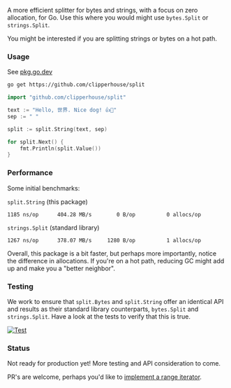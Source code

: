 A more efficient splitter for bytes and strings, with a focus on zero allocation, for Go. Use this where you would might use `bytes.Split` or `strings.Split`.

You might be interested if you are splitting strings or bytes on a hot path.

### Usage

See [pkg.go.dev](https://pkg.go.dev/github.com/clipperhouse/split)

```bash
go get https://github.com/clipperhouse/split
```

```go
import "github.com/clipperhouse/split"

text := "Hello, 世界. Nice dog! 👍🐶"
sep := " "

split := split.String(text, sep)

for split.Next() {
    fmt.Println(split.Value())
}
```

### Performance

Some initial benchmarks:

`split.String` (this package)

```
1185 ns/op	    404.28 MB/s	       0 B/op	       0 allocs/op
```

`strings.Split` (standard library)

```
1267 ns/op	    378.07 MB/s	    1280 B/op	       1 allocs/op
```

Overall, this package is a bit faster, but perhaps more importantly, notice the difference in allocations. If you're on a hot path, reducing GC might add up and make you a "better neighbor".

### Testing

We work to ensure that `split.Bytes` and `split.String` offer an identical API and results as their standard library counterparts, `bytes.Split` and `strings.Split`. Have a look at the tests to verify that this is true.

[![Test](https://github.com/clipperhouse/split/actions/workflows/gotest.yml/badge.svg)](https://github.com/clipperhouse/split/actions/workflows/gotest.yml)

### Status

Not ready for production yet! More testing and API consideration to come.

PR's are welcome, perhaps you'd like to [implement a range iterator](https://tip.golang.org/doc/go1.23).
